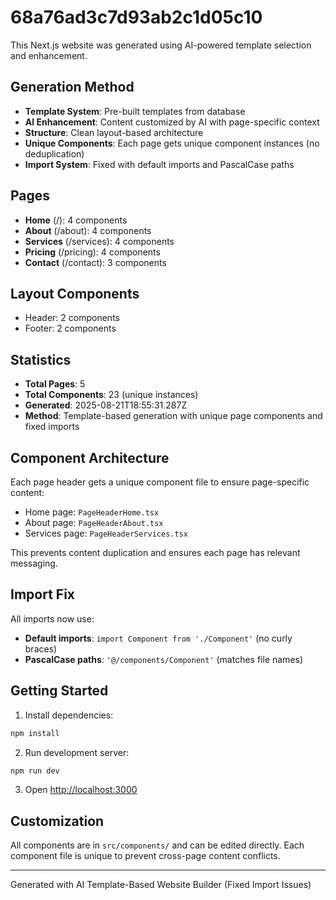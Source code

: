# 68a76ad3c7d93ab2c1d05c10

This Next.js website was generated using AI-powered template selection and enhancement.

## Generation Method

- **Template System**: Pre-built templates from database
- **AI Enhancement**: Content customized by AI with page-specific context
- **Structure**: Clean layout-based architecture
- **Unique Components**: Each page gets unique component instances (no deduplication)
- **Import System**: Fixed with default imports and PascalCase paths

## Pages

- **Home** (/): 4 components
- **About** (/about): 4 components
- **Services** (/services): 4 components
- **Pricing** (/pricing): 4 components
- **Contact** (/contact): 3 components

## Layout Components

- Header: 2 components
- Footer: 2 components

## Statistics

- **Total Pages**: 5
- **Total Components**: 23 (unique instances)
- **Generated**: 2025-08-21T18:55:31.287Z
- **Method**: Template-based generation with unique page components and fixed imports

## Component Architecture

Each page header gets a unique component file to ensure page-specific content:
- Home page: `PageHeaderHome.tsx`
- About page: `PageHeaderAbout.tsx`
- Services page: `PageHeaderServices.tsx`

This prevents content duplication and ensures each page has relevant messaging.

## Import Fix

All imports now use:
- **Default imports**: `import Component from './Component'` (no curly braces)
- **PascalCase paths**: `'@/components/Component'` (matches file names)

## Getting Started

1. Install dependencies:
```bash
npm install
```

2. Run development server:
```bash
npm run dev
```

3. Open [http://localhost:3000](http://localhost:3000)

## Customization

All components are in `src/components/` and can be edited directly.
Each component file is unique to prevent cross-page content conflicts.

---
Generated with AI Template-Based Website Builder (Fixed Import Issues)
